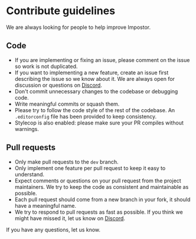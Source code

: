 # Contribute guidelines

We are always looking for people to help improve Impostor.

## Code

- If you are implementing or fixing an issue, please comment on the issue so work is not duplicated.
- If you want to implementing a new feature, create an issue first describing the issue so we know about it. We are always open for discussion or questions on [Discord](https://discord.gg/Mk3w6Tb).
- Don't commit unnecessary changes to the codebase or debugging code.
- Write meaningful commits or squash them.
- Please try to follow the code style of the rest of the codebase. An `.editorconfig` file has been provided to keep consistency.
- Stylecop is also enabled: please make sure your PR compiles without warnings.

## Pull requests

- Only make pull requests to the `dev` branch.
- Only implement one feature per pull request to keep it easy to understand.
- Expect comments or questions on your pull request from the project maintainers. We try to keep the code as consistent and maintainable as possible.
- Each pull request should come from a new branch in your fork, it should have a meaningful name.
- We try to respond to pull requests as fast as possible. If you think we might have missed it, let us know on [Discord](https://discord.gg/Mk3w6Tb).

If you have any questions, let us know.

